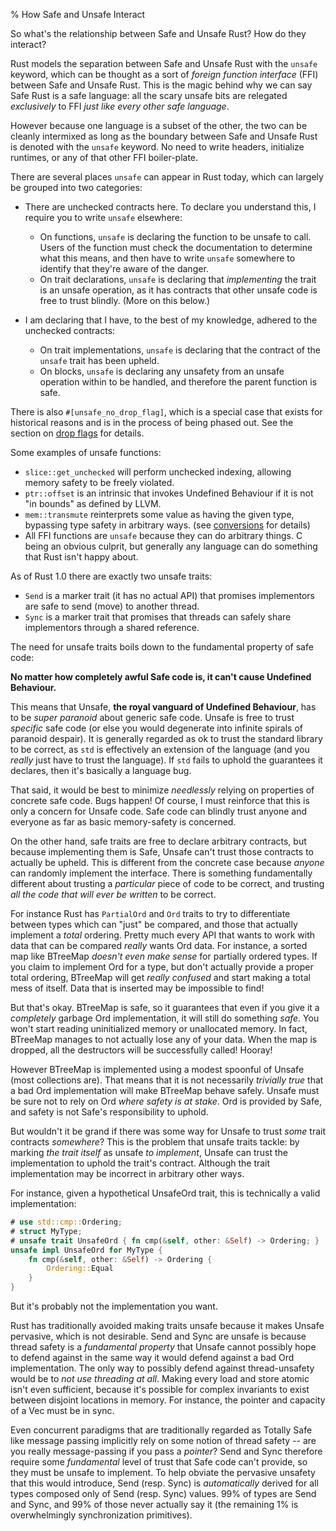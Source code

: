 % How Safe and Unsafe Interact

So what's the relationship between Safe and Unsafe Rust? How do they interact?

Rust models the separation between Safe and Unsafe Rust with the `unsafe`
keyword, which can be thought as a sort of *foreign function interface* (FFI)
between Safe and Unsafe Rust. This is the magic behind why we can say Safe Rust
is a safe language: all the scary unsafe bits are relegated *exclusively* to FFI
*just like every other safe language*.

However because one language is a subset of the other, the two can be cleanly
intermixed as long as the boundary between Safe and Unsafe Rust is denoted with
the `unsafe` keyword. No need to write headers, initialize runtimes, or any of
that other FFI boiler-plate.

There are several places `unsafe` can appear in Rust today, which can largely be
grouped into two categories:

* There are unchecked contracts here. To declare you understand this, I require
you to write `unsafe` elsewhere:
    * On functions, `unsafe` is declaring the function to be unsafe to call.
      Users of the function must check the documentation to determine what this
      means, and then have to write `unsafe` somewhere to identify that they're
      aware of the danger.
    * On trait declarations, `unsafe` is declaring that *implementing* the trait
      is an unsafe operation, as it has contracts that other unsafe code is free
      to trust blindly. (More on this below.)

* I am declaring that I have, to the best of my knowledge, adhered to the
unchecked contracts:
    * On trait implementations, `unsafe` is declaring that the contract of the
      `unsafe` trait has been upheld.
    * On blocks, `unsafe` is declaring any unsafety from an unsafe
      operation within to be handled, and therefore the parent function is safe.

There is also `#[unsafe_no_drop_flag]`, which is a special case that exists for
historical reasons and is in the process of being phased out. See the section on
[drop flags][] for details.

Some examples of unsafe functions:

* `slice::get_unchecked` will perform unchecked indexing, allowing memory
  safety to be freely violated.
* `ptr::offset` is an intrinsic that invokes Undefined Behaviour if it is
  not "in bounds" as defined by LLVM.
* `mem::transmute` reinterprets some value as having the given type,
  bypassing type safety in arbitrary ways. (see [conversions][] for details)
* All FFI functions are `unsafe` because they can do arbitrary things.
  C being an obvious culprit, but generally any language can do something
  that Rust isn't happy about.

As of Rust 1.0 there are exactly two unsafe traits:

* `Send` is a marker trait (it has no actual API) that promises implementors
  are safe to send (move) to another thread.
* `Sync` is a marker trait that promises that threads can safely share
  implementors through a shared reference.

The need for unsafe traits boils down to the fundamental property of safe code:

**No matter how completely awful Safe code is, it can't cause Undefined
Behaviour.**

This means that Unsafe, **the royal vanguard of Undefined Behaviour**, has to be
*super paranoid* about generic safe code. Unsafe is free to trust *specific* safe
code (or else you would degenerate into infinite spirals of paranoid despair).
It is generally regarded as ok to trust the standard library to be correct, as
`std` is effectively an extension of the language (and you *really* just have
to trust the language). If `std` fails to uphold the guarantees it declares,
then it's basically a language bug.

That said, it would be best to minimize *needlessly* relying on properties of
concrete safe code. Bugs happen! Of course, I must reinforce that this is only
a concern for Unsafe code. Safe code can blindly trust anyone and everyone
as far as basic memory-safety is concerned.

On the other hand, safe traits are free to declare arbitrary contracts, but because
implementing them is Safe, Unsafe can't trust those contracts to actually
be upheld. This is different from the concrete case because *anyone* can
randomly implement the interface. There is something fundamentally different
about trusting a *particular* piece of code to be correct, and trusting *all the
code that will ever be written* to be correct.

For instance Rust has `PartialOrd` and `Ord` traits to try to differentiate
between types which can "just" be compared, and those that actually implement a
*total* ordering. Pretty much every API that wants to work with data that can be
compared *really* wants Ord data. For instance, a sorted map like BTreeMap
*doesn't even make sense* for partially ordered types. If you claim to implement
Ord for a type, but don't actually provide a proper total ordering, BTreeMap will
get *really confused* and start making a total mess of itself. Data that is
inserted may be impossible to find!

But that's okay. BTreeMap is safe, so it guarantees that even if you give it a
*completely* garbage Ord implementation, it will still do something *safe*. You
won't start reading uninitialized memory or unallocated memory. In fact, BTreeMap
manages to not actually lose any of your data. When the map is dropped, all the
destructors will be successfully called! Hooray!

However BTreeMap is implemented using a modest spoonful of Unsafe (most collections
are). That means that it is not necessarily *trivially true* that a bad Ord
implementation will make BTreeMap behave safely. Unsafe must be sure not to rely
on Ord *where safety is at stake*. Ord is provided by Safe, and safety is not
Safe's responsibility to uphold.

But wouldn't it be grand if there was some way for Unsafe to trust *some* trait
contracts *somewhere*? This is the problem that unsafe traits tackle: by marking
*the trait itself* as unsafe *to implement*, Unsafe can trust the implementation
to uphold the trait's contract. Although the trait implementation may be
incorrect in arbitrary other ways.

For instance, given a hypothetical UnsafeOrd trait, this is technically a valid
implementation:

```rust
# use std::cmp::Ordering;
# struct MyType;
# unsafe trait UnsafeOrd { fn cmp(&self, other: &Self) -> Ordering; }
unsafe impl UnsafeOrd for MyType {
    fn cmp(&self, other: &Self) -> Ordering {
        Ordering::Equal
    }
}
```

But it's probably not the implementation you want.

Rust has traditionally avoided making traits unsafe because it makes Unsafe
pervasive, which is not desirable. Send and Sync are unsafe is because thread
safety is a *fundamental property* that Unsafe cannot possibly hope to defend
against in the same way it would defend against a bad Ord implementation. The
only way to possibly defend against thread-unsafety would be to *not use
threading at all*. Making every load and store atomic isn't even sufficient,
because it's possible for complex invariants to exist between disjoint locations
in memory. For instance, the pointer and capacity of a Vec must be in sync.

Even concurrent paradigms that are traditionally regarded as Totally Safe like
message passing implicitly rely on some notion of thread safety -- are you
really message-passing if you pass a *pointer*? Send and Sync therefore require
some *fundamental* level of trust that Safe code can't provide, so they must be
unsafe to implement. To help obviate the pervasive unsafety that this would
introduce, Send (resp. Sync) is *automatically* derived for all types composed only
of Send (resp. Sync) values. 99% of types are Send and Sync, and 99% of those
never actually say it (the remaining 1% is overwhelmingly synchronization
primitives).




[drop flags]: drop-flags.html
[conversions]: conversions.html
